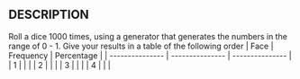 ## DESCRIPTION
Roll a dice 1000 times, using a generator that generates the numbers in the range of 0 - 1. Give your results in  a table of the following order
| Face | Frequency | Percentage |
| --------------- | --------------- | --------------- |
| 1 |  |  |
| 2 |  |  |
| 3 |  |  |
| 4 |  |  |
    
